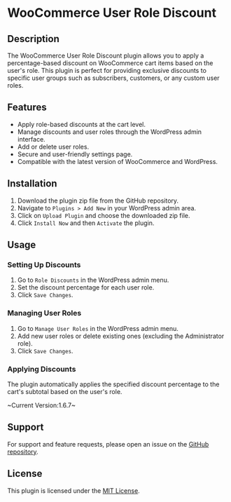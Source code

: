 # WooCommerce User Role Discount


## Description

The WooCommerce User Role Discount plugin allows you to apply a percentage-based discount on WooCommerce cart items based on the user's role. This plugin is perfect for providing exclusive discounts to specific user groups such as subscribers, customers, or any custom user roles.

## Features

- Apply role-based discounts at the cart level.
- Manage discounts and user roles through the WordPress admin interface.
- Add or delete user roles.
- Secure and user-friendly settings page.
- Compatible with the latest version of WooCommerce and WordPress.

## Installation

1. Download the plugin zip file from the GitHub repository.
2. Navigate to `Plugins > Add New` in your WordPress admin area.
3. Click on `Upload Plugin` and choose the downloaded zip file.
4. Click `Install Now` and then `Activate` the plugin.

## Usage

### Setting Up Discounts

1. Go to `Role Discounts` in the WordPress admin menu.
2. Set the discount percentage for each user role.
3. Click `Save Changes`.

### Managing User Roles

1. Go to `Manage User Roles` in the WordPress admin menu.
2. Add new user roles or delete existing ones (excluding the Administrator role).
3. Click `Save Changes`.

### Applying Discounts

The plugin automatically applies the specified discount percentage to the cart's subtotal based on the user's role.

~Current Version:1.6.7~

## Support

For support and feature requests, please open an issue on the [GitHub repository](https://github.com/xboxhacker/wc-user-role-disocunt/issues).

## License

This plugin is licensed under the [MIT License](LICENSE).
